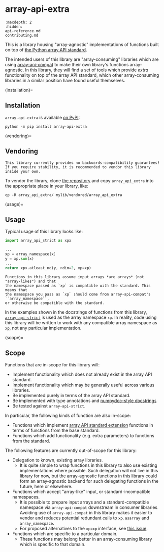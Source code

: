 # array-api-extra

```{toctree}
:maxdepth: 2
:hidden:
api-reference.md
contributing.md
```

This is a library housing "array-agnostic" implementations of functions built on
top of [the Python array API standard](https://data-apis.org/array-api/).

The intended users of this library are "array-consuming" libraries which are
using [array-api-compat](https://data-apis.org/array-api-compat/) to make their
own library's functions array-agnostic. In this library, they will find a set of
tools which provide _extra_ functionality on top of the array API standard,
which other array-consuming libraries in a similar position have found useful
themselves.

(installation)=

## Installation

`array-api-extra` is available
[on PyPI](https://pypi.org/project/array-api-extra/):

```shell
python -m pip install array-api-extra
```

(vendoring)=

## Vendoring

```{warning}
This library currently provides no backwards-compatibility guarantees!
If you require stability, it is recommended to vendor this library inside your own.
```

To vendor the library, clone
[the repository](https://github.com/data-apis/array-api-extra) and copy
`array_api_extra` into the appropriate place in your library, like:

```
cp -R array_api_extra/ mylib/vendored/array_api_extra
```

(usage)=

## Usage

Typical usage of this library looks like:

```python
import array_api_strict as xpx

...
xp = array_namespace(x)
y = xp.sum(x)
...
return xpx.atleast_nd(y, ndim=2, xp=xp)
```

```{note}
Functions in this library assume input arrays *are arrays* (not "array-likes") and that
the namespace passed as `xp` is compatible with the standard. This means that
the namespace you pass as `xp` should come from array-api-compat's ``array_namespace``,
or otherwise be compatible with the standard.
```

In the examples shown in the docstrings of functions from this library,
[`array-api-strict`](https://data-apis.org/array-api-strict/) is used as the
array namespace `xp`. In reality, code using this library will be written to
work with any compatible array namespace as `xp`, not any particular
implementation.

(scope)=

## Scope

Functions that are in-scope for this library will:

- Implement functionality which does not already exist in the array API
  standard.
- Implement functionality which may be generally useful across various
  libraries.
- Be implemented purely in terms of the array API standard.
- Be implemented with type annotations and
  [numpydoc-style docstrings](https://numpydoc.readthedocs.io/en/latest/format.html)
- Be tested against `array-api-strict`.

In particular, the following kinds of function are also in-scope:

- Functions which implement
  [array API standard extension](https://data-apis.org/array-api/2023.12/extensions/index.html)
  functions in terms of functions from the base standard.
- Functions which add functionality (e.g. extra parameters) to functions from
  the standard.

The following features are currently out-of-scope for this library:

- Delegation to known, existing array libraries.
  - It is quite simple to wrap functions in this library to also use existing
    implementations where possible. Such delegation will not live in this
    library for now, but the array-agnostic functions in this library could form
    an array-agnostic backend for such delegating functions in the future, here
    or elsewhere.
- Functions which accept "array-like" input, or standard-incompatible
  namespaces.
  - It is possible to prepare input arrays and a standard-compatible namespace
    via `array-api-compat` downstream in consumer libraries. Avoiding use of
    `array-api-compat` in this library makes it easier to vendor and reduces
    potential redundant calls to `xp.asarray` and `array_namespace`.
  - For proposed alternatives to the `xp=xp` interface, see
    [this issue](https://github.com/data-apis/array-api-extra/issues/6).
- Functions which are specific to a particular domain.
  - These functions may belong better in an array-consuming library which is
    specific to that domain.
